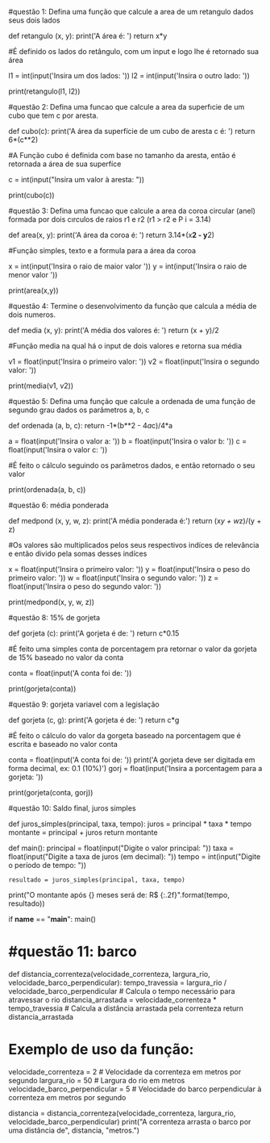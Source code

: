 
#questão 1:  Defina uma função que calcule a area de um retangulo dados seus dois lados

def retangulo (x, y):
    print('A área é: ')
    return x*y

#É definido os lados do retângulo, com um input e logo lhe é retornado sua área

l1 = int(input('Insira um dos lados: '))
l2 = int(input('Insira o outro lado: '))

print(retangulo(l1, l2))

#questão 2: Defina uma funcao que calcule a area da superfıcie de um cubo que tem c por aresta.

def cubo(c):
    print('A área da superfície de um cubo de aresta c é: ')
    return 6*(c**2)

#A Função cubo é definida com base no tamanho da aresta, então é retornada a área de sua superfíce

c = int(input("Insira um valor à aresta: "))

print(cubo(c))

#questão 3: Defina uma funcao que calcule a area da coroa circular (anel) formada por dois cırculos de raios r1 e r2 (r1 > r2 e P i = 3.14)

def area(x, y):
    print('A área da coroa é: ')
    return 3.14*(x**2 - y**2)

#Função simples, texto e a formula para a área da coroa

x = int(input('Insira o raio de maior valor '))
y = int(input('Insira o raio de menor valor '))

print(area(x,y))

#questão 4: Termine o desenvolvimento da função que calcula a média de dois numeros.

def media (x, y):
    print('A média dos valores é: ')
    return (x + y)/2

#Função media na qual há o input de dois valores e retorna sua média

v1 = float(input('Insira o primeiro valor: '))
v2 = float(input('Insira o segundo valor: '))

print(media(v1, v2))


#questão 5: Defina uma função que calcule a ordenada de uma função de segundo grau dados os parâmetros a, b, c

def ordenada (a, b, c):
    return -1*(b**2 - 4*a*c)/4*a

a = float(input('Insira o valor a: '))
b = float(input('Insira o valor b: '))
c = float(input('Insira o valor c: '))

#É feito o cálculo seguindo os parâmetros dados, e então retornado o seu valor

print(ordenada(a, b, c))

#questão 6: média ponderada

def medpond (x, y, w, z):
    print('A média ponderada é:')
    return (x*y + w*z)/(y + z)

#Os valores são multiplicados pelos seus respectivos indíces de relevância e então divido pela somas desses indíces

x = float(input('Insira o primeiro valor: '))
y = float(input('Insira o peso do primeiro valor: '))
w = float(input('Insira o segundo valor: '))
z = float(input('Insira o peso do segundo valor: '))

print(medpond(x, y, w, z))

#questão 8: 15% de gorjeta

def gorjeta (c):
    print('A gorjeta é de: ')
    return c*0.15
    
#É feito uma simples conta de porcentagem pra retornar o valor da gorjeta de 15% baseado no valor da conta

conta = float(input('A conta foi de: '))

print(gorjeta(conta))

#questão 9: gorjeta variavel com a legislação

def gorjeta (c, g):
     print('A gorjeta é de: ')
     return c*g
     
#É feito o cálculo do valor da gorgeta baseado na porcentagem que é escrita e baseado no valor conta

conta = float(input('A conta foi de: '))
print('A gorjeta deve ser digitada em forma decimal, ex: 0.1 (10%)')
gorj = float(input('Insira a porcentagem para a gorjeta: '))

print(gorjeta(conta, gorj))


#questão 10: Saldo final, juros simples

def juros_simples(principal, taxa, tempo):
    juros = principal * taxa * tempo
    montante = principal + juros
    return montante

def main():
    principal = float(input("Digite o valor principal: "))
    taxa = float(input("Digite a taxa de juros (em decimal): "))
    tempo = int(input("Digite o período de tempo: "))

    resultado = juros_simples(principal, taxa, tempo)
    
print("O montante após {} meses será de: R$ {:.2f}".format(tempo, resultado))

if __name__ == "__main__":
    main()

# #questão 11: barco
def distancia_correnteza(velocidade_correnteza, largura_rio, velocidade_barco_perpendicular):
    tempo_travessia = largura_rio / velocidade_barco_perpendicular  # Calcula o tempo necessário para atravessar o rio
    distancia_arrastada = velocidade_correnteza * tempo_travessia  # Calcula a distância arrastada pela correnteza
    return distancia_arrastada

# Exemplo de uso da função:
velocidade_correnteza = 2  # Velocidade da correnteza em metros por segundo
largura_rio = 50  # Largura do rio em metros
velocidade_barco_perpendicular = 5  # Velocidade do barco perpendicular à correnteza em metros por segundo

distancia = distancia_correnteza(velocidade_correnteza, largura_rio, velocidade_barco_perpendicular)
print("A correnteza arrasta o barco por uma distância de", distancia, "metros.")
